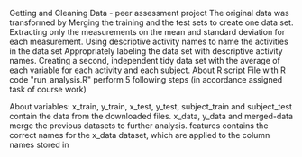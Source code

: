 Getting and Cleaning Data - peer assessment project
The original data was transformed by
Merging the training and the test sets to create one data set.
Extracting only the measurements on the mean and standard deviation for each measurement.
Using descriptive activity names to name the activities in the data set
Appropriately labeling the data set with descriptive activity names.
Creating a second, independent tidy data set with the average of each variable for each activity and each subject.
About R script
File with R code "run_analysis.R" perform 5 following steps (in accordance assigned task of course work)

About variables:
x_train, y_train, x_test, y_test, subject_train and subject_test contain the data from the downloaded files.
x_data, y_data and merged-data merge the previous datasets to further analysis.
features contains the correct names for the x_data dataset, which are applied to the column names stored in
